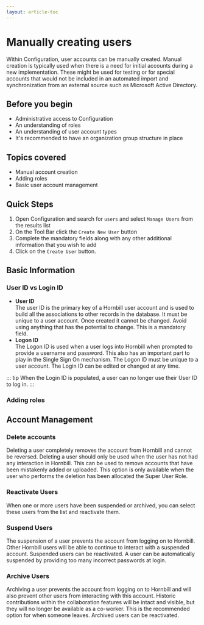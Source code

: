 ```yaml
---
layout: article-toc
---
```

# Manually creating users
Within Configuration, user accounts can be manually created. Manual creation is typically used when there is a need for initial accounts during a new implementation. These might be used for testing or for special accounts that would not be included in an automated import and synchronization from an external source such as Microsoft Active Directory.

## Before you begin
* Administrative access to Configuration
* An understanding of roles
* An understanding of user account types
* It's recommended to have an organization group structure in place

## Topics covered
* Manual account creation
* Adding roles
* Basic user account management

## Quick Steps
1. Open Configuration and search for `users` and select `Manage Users` from the results list
1. On the Tool Bar click the `Create New User` button
1. Complete the mandatory fields along with any other additional information that you wish to add
1. Click on the `Create User` button.

## Basic Information

### User ID vs Login ID
* **User ID**<br>The user ID is the primary key of a Hornbill user account and is used to build all the associations to other records in the database. It must be unique to a user account. Once created it cannot be changed.  Avoid using anything that has the potential to change. This is a mandatory field.
* **Logon ID**<br>The Logon ID is used when a user logs into Hornbill when prompted to provide a username and password. This also has an important part to play in the Single Sign On mechanism. The Logon ID must be unique to a user account. The Login ID can be edited or changed at any time.

::: tip
When the Login ID is populated, a user can no longer use their User ID to log in.
:::

### Adding roles

## Account Management

### Delete accounts
Deleting a user completely removes the account from Hornbill and cannot be reversed. Deleting a user should only be used when the user has not had any interaction in Hornbill. This can be used to remove accounts that have been mistakenly added or uploaded. This option is only available when the user who performs the deletion has been allocated the Super User Role.

### Reactivate Users
When one or more users have been suspended or archived, you can select these users from the list and reactivate them.

### Suspend Users
The suspension of a user prevents the account from logging on to Hornbill. Other Hornbill users will be able to continue to interact with a suspended account. Suspended users can be reactivated. A user can be automatically suspended by providing too many incorrect passwords at login.

### Archive Users
Archiving a user prevents the account from logging on to Hornbill and will also prevent other users from interacting with this account. Historic contributions within the collaboration features will be intact and visible, but they will no longer be available as a co-worker. This is the recommended option for when someone leaves. Archived users can be reactivated.